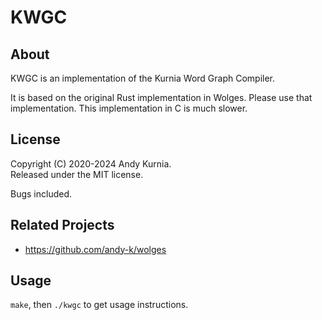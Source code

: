 # KWGC

## About

KWGC is an implementation of the Kurnia Word Graph Compiler.

It is based on the original Rust implementation in Wolges.
Please use that implementation. This implementation in C is much slower.

## License

Copyright (C) 2020-2024 Andy Kurnia.\
Released under the MIT license.

Bugs included.

## Related Projects

- https://github.com/andy-k/wolges

## Usage

`make`, then `./kwgc` to get usage instructions.
